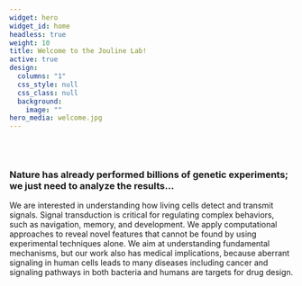 ```yaml
---
widget: hero
widget_id: home
headless: true
weight: 10
title: Welcome to the Jouline Lab!
active: true
design:
  columns: "1"
  css_style: null
  css_class: null
  background:
    image: ""
hero_media: welcome.jpg
---
```

![]()

<br>

### **Nature has already performed billions of genetic experiments; we just need to analyze the results…**

We are interested in understanding how living cells detect and transmit signals. Signal transduction is critical for regulating complex behaviors, such as navigation, memory, and development. We apply computational approaches to reveal novel features that cannot be found by using experimental techniques alone. We aim at understanding fundamental mechanisms, but our work also has medical implications, because aberrant signaling in human cells leads to many diseases including cancer and signaling pathways in both bacteria and humans are targets for drug design.